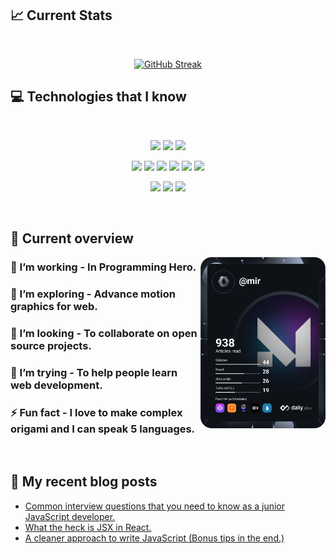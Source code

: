 
## :chart_with_upwards_trend: Current Stats

<br />
<p align="center">
<a href="https://git.io/streak-stats"><img src="https://github-readme-streak-stats.herokuapp.com?user=parbez01&theme=neon&hide_border=true&border_radius=5.4&card_width=500" alt="GitHub Streak" /></a>
</p>




## :computer: Technologies that I know

<br>

<p align="center">
<img style='width:200px' src="https://i.ibb.co/bsFS7TG/icons8-html-48.png"/>
<img src="https://i.ibb.co/r5VryPR/icons8-css-48.png"/>
<img src="https://i.ibb.co/7JCKcZ9/icons8-javascript-48.png"/>

</p>

<p align="center">
<img src="https://github.com/mir-hussain/mir-hussain/blob/main/images/icons/react.png"/>
<img src="https://github.com/mir-hussain/mir-hussain/blob/main/images/icons/redux.png"/>
<img src="https://github.com/mir-hussain/mir-hussain/blob/main/images/icons/sass.png"/>
<img src="https://github.com/mir-hussain/mir-hussain/blob/main/images/icons/tailwind.png"/>
<img src="https://github.com/mir-hussain/mir-hussain/blob/main/images/icons/Bootsrap.png"/>
<img src="https://github.com/mir-hussain/mir-hussain/blob/main/images/icons/firebase.png"/>
</p>
<p align="center">
<img src="https://github.com/mir-hussain/mir-hussain/blob/main/images/icons/node.png"/>
<img src="https://github.com/mir-hussain/mir-hussain/blob/main/images/icons/express.png"/>
<img src="https://github.com/mir-hussain/mir-hussain/blob/main/images/icons/mongo.png"/>
</p><br/>

## 👀 Current overview

<div align="left">
<a href="https://app.daily.dev/mir"><img align="right" src="https://github.com/mir-hussain/mir-hussain/blob/main/devcard.svg" width="200" alt="Mir Hussain's Dev Card"/></a>
</div>

### 🔭 I’m working - In Programming Hero. 
### 🌱 I’m exploring - Advance motion graphics for web. 
### 👯 I’m looking - To collaborate on open source projects. 
### 🤔 I’m trying - To help people learn web development. 
### ⚡ Fun fact - I love to make complex origami and I can speak 5 languages.


<br />

## :book: My recent blog posts
<!-- BLOG-POST-LIST:START -->
- [Common interview questions that you need to know as a junior JavaScript developer.](https://dev.to/mirhussain/common-interview-questions-that-you-need-to-know-as-a-junior-javascript-developer-29a6)
- [What the heck is JSX in React.](https://dev.to/mirhussain/what-the-heck-is-jsx-in-react-3f0a)
- [A cleaner approach to write JavaScript &lpar;Bonus tips in the end.&rpar;](https://dev.to/mirhussain/a-cleaner-approach-to-write-javascript-bonus-tips-in-the-end-58ng)
